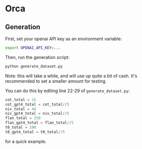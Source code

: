 # Orca

## Generation

First, set your openai API key as an environment variable:

```bash
export OPENAI_API_KEY=...
```

Then, run the generation script:

```bash
python generate_dataset.py
```

Note: this will take a while, and will use up quite a bit of cash. It's recommended to set a smaller amount for testing.

You can do this by editing line 22-29 of `generate_dataset.py`:

```python
cot_total = 15
cot_gpt4_total = cot_total//5
niv_total = 44
niv_gpt4_total = niv_total//5
flan_total = 250
flan_gpt4_total = flan_total//5
t0_total = 200
t0_gpt4_total = t0_total//5
```
for a quick example.